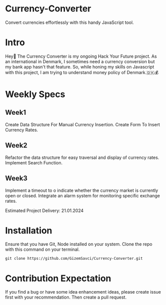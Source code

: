 # Currency-Converter
Convert currencies effortlessly with this handy JavaScript tool.

# Intro
Hey👋 The Currency Converter is my ongoing Hack Your Future project. As an international in Denmark, I sometimes need a currency conversion but my bank app hasn't that feature. So, while honing my skills on Javascript with this project, I am trying to understand money policy of Denmark.🇩🇰💰

# Weekly Specs
## Week1
Create Data Structure For Manual Currency Insertion.
Create Form To Insert Currency Rates.

## Week2
Refactor the data structure for easy traversal and display of currency rates.
Implement Search Function.

## Week3
Implement a timeout to o indicate whether the currency market is currently open or closed.
Integrate an alarm system for monitoring specific exchange rates.  

Estimated Project Delivery: 21.01.2024

# Installation
Ensure that you have Git, Node installed on your system. Clone the repo with this command on your terminal.
```
git clone https://github.com/GizemSavci/Currency-Converter.git
```

# Contribution Expectation
If you find a bug or have some idea enhancement ideas, please create issue first with your recommendation. Then create a pull request.
